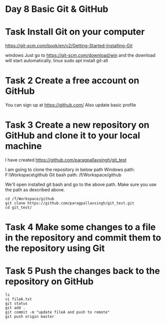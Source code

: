 # Day 8 Basic Git & GitHub

# Task Install Git on your computer

https://git-scm.com/book/en/v2/Getting-Started-Installing-Git

windows
Just go to https://git-scm.com/download/win and the download will start automatically.
linux
sudo apt install git-all

# Task 2 Create a free account on GitHub 

You can sign up at https://github.com/
Also update basic profile

# Task 3 Create a new repository on GitHub and clone it to your local machine
I have created https://github.com/paragpallavsingh/git_test

I am going to clone the repository in below path
Windows path: F:\Workspace\github
Git bash path: /f/Workspace/github

We'll open installed git bash and go to the above path. Make sure you use the path as described above.
```
cd /f/Workspace/github
git clone https://github.com/paragpallavsingh/git_test.git
cd git_test/
```

# Task 4 Make some changes to a file in the repository and commit them to the repository using Git
# Task 5 Push the changes back to the repository on GitHub
```
ls
vi fileA.txt
git status
git add .
git commit -m "update fileA and push to remote"
git push origin master
```